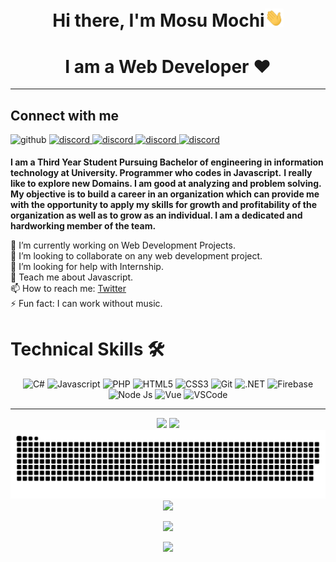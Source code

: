 <h1 align="center">Hi there, I'm Mosu Mochi<img src="https://github.com/ABSphreak/ABSphreak/blob/master/gifs/Hi.gif" width="30px"></h1>
<h1 align="center">I am a Web Developer ❤ </h1>

---

## Connect with me

<div align="center>
<a href="https://github.com/momosumochi2611" target="_blank">
    <img src=https://img.shields.io/badge/github-%2324292e.svg?&style=for-the-badge&logo=github&logoColor=white alt=github style="margin-bottom: 5px;" />
</a>
<a href="https://discord.com/もう少しだけ#5654" target="_blank">
    <img src=https://img.shields.io/badge/Discord-5865F2?style=for-the-badge&logo=discord&logoColor=white alt=discord style="margin-bottom: 5px;" />
</a>
<a href="#" target="_blank">
    <img src=https://img.shields.io/badge/Facebook-1877F2?style=for-the-badge&logo=facebook&logoColor=white alt=discord style="margin-bottom: 5px;" />
</a>
<a href="#" target="_blank">
    <img src=https://img.shields.io/badge/LinkedIn-0077B5?style=for-the-badge&logo=linkedin&logoColor=white alt=discord style="margin-bottom: 5px;" />
</a>
<a href="https://twitter.com/Mhanhman26" target="_blank">
    <img src=https://img.shields.io/badge/Twitter-1DA1F2?style=for-the-badge&logo=twitter&logoColor=white alt=discord style="margin-bottom: 5px;" />
</a>


**I am a Third Year Student Pursuing Bachelor of engineering in information technology at University. Programmer who codes in Javascript.**
**I really like to explore new Domains. I am good at analyzing and problem solving. My objective is to build a career in an organization which can provide me with the opportunity to apply my skills for growth and profitability of the organization as well as to grow as an individual.
I am a dedicated and hardworking member of the team.**

🔭 I’m currently working on Web Development Projects.    
👯 I’m looking to collaborate on any web development project.  
🤔 I’m looking for help with Internship.  
💬 Teach me about Javascript.  
📫 How to reach me: [Twitter](https://twitter.com/Mhanhman26)  
⚡ Fun fact: I can work without music.

<h1>Technical Skills 🛠</h1>

<p align="center">
    <img alt="C#" src="https://img.shields.io/badge/C%23-239120?style=for-the-badge&logo=c-sharp&logoColor=white"/>
    <img alt="Javascript" src="https://img.shields.io/badge/JavaScript-323330?style=for-the-badge&logo=javascript&logoColor=F7DF1E"/>
    <img alt="PHP" src="https://img.shields.io/badge/PHP-777BB4?style=for-the-badge&logo=php&logoColor=white"/>
    <img alt="HTML5" src="https://img.shields.io/badge/HTML5-E34F26?style=for-the-badge&logo=html5&logoColor=white"/>
    <img alt="CSS3" src="https://img.shields.io/badge/CSS3-1572B6?style=for-the-badge&logo=css3&logoColor=white"/>
    <img alt="Git" src="https://img.shields.io/badge/GIT-E44C30?style=for-the-badge&logo=git&logoColor=white"/>
    <img alt=".NET" src="https://img.shields.io/badge/.NET-512BD4?style=for-the-badge&logo=dotnet&logoColor=white"/>
    <img alt="Firebase" src="https://img.shields.io/badge/firebase-ffca28?style=for-the-badge&logo=firebase&logoColor=black"/>
    <img alt="Node Js" src="https://img.shields.io/badge/Node.js-339933?style=for-the-badge&logo=nodedotjs&logoColor=white"/>
    <img alt="Vue" src="https://img.shields.io/badge/Vue.js-35495E?style=for-the-badge&logo=vuedotjs&logoColor=4FC08D"/>
    <img alt="VSCode" src="https://img.shields.io/badge/Visual_Studio_Code-0078D4?style=for-the-badge&logo=visual%20studio%20code&logoColor=white"/>
</p>

---


<div align="center">
    <img src="https://github-readme-stats.vercel.app/api/top-langs/?username=momosumochi2611&layout=compact&theme=midnight-purple"></img>
    <img src="https://github-readme-stats.vercel.app/api?username=momosumochi2611&show_icons=true&theme=cobalt"></img>
</div>

<div align="center">
<img src="https://github.com/kothariji/kothariji/blob/master/github-user-contribution.svg"></img>
</div>

<div align="center">
<img src="https://img.shields.io/github/followers/momosumochi2611.svg?style=social&label=Follow"></img>

<img src="https://gpvc.arturio.dev/momosumochi2611"></img>
</div>

<div align="center">
 <img src="https://activity-graph.herokuapp.com/graph?username=momosumochi2611&bg_color=FFFFFF&color=000000&line=000000&point=00FF00"></div>

